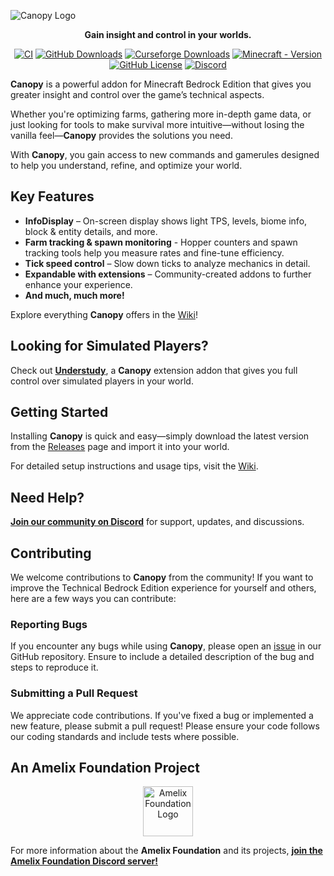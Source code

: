 ![Canopy Logo](./canopylogo_banner.jpg)

<div align="center">
<p>
  <b>Gain insight and control in your worlds.</b>
</p>

[![CI](https://github.com/ForestOfLight/Canopy/actions/workflows/ci.yml/badge.svg)](https://github.com/ForestOfLight/Canopy/actions/workflows/ci.yml)
[![GitHub Downloads](https://img.shields.io/github/downloads/ForestOfLight/Canopy/total?label=Github%20downloads&logo=github)](https://github.com/ForestOfLight/Canopy/releases/latest)
[![Curseforge Downloads](https://cf.way2muchnoise.eu/full_1062078_downloads.svg)](https://www.curseforge.com/minecraft-bedrock/addons/canopy)
[![Minecraft - Version](https://img.shields.io/badge/Minecraft-v1.21.60_(Bedrock)-brightgreen)](https://feedback.minecraft.net/hc/en-us/sections/360001186971-Release-Changelogs)
[![GitHub License](https://img.shields.io/github/license/forestoflight/canopy)](LICENSE)
[![Discord](https://badgen.net/discord/members/9KGche8fxm?icon=discord&label=Discord&list=what)](https://discord.gg/9KGche8fxm)
</div>

**Canopy** is a powerful addon for Minecraft Bedrock Edition that gives you greater insight and control over the game’s technical aspects.

Whether you're optimizing farms, gathering more in-depth game data, or just looking for tools to make survival more intuitive—without losing the vanilla feel—**Canopy** provides the solutions you need.

With **Canopy**, you gain access to new commands and gamerules designed to help you understand, refine, and optimize your world.

## Key Features

- **InfoDisplay** – On-screen display shows light TPS, levels, biome info, block & entity details, and more.
- **Farm tracking & spawn monitoring** - Hopper counters and spawn tracking tools help you measure rates and fine-tune efficiency.
- **Tick speed control** – Slow down ticks to analyze mechanics in detail.
- **Expandable with extensions** – Community-created addons to further enhance your experience.
- **And much, much more!**

Explore everything **Canopy** offers in the [Wiki](https://github.com/ForestOfLight/Canopy/wiki)!

## Looking for Simulated Players?

Check out **[Understudy](https://github.com/ForestOfLight/Understudy)**, a **Canopy** extension addon that gives you full control over simulated players in your world.

## Getting Started

Installing **Canopy** is quick and easy—simply download the latest version from the [Releases](https://github.com/ForestOfLight/Canopy/releases) page and import it into your world.

For detailed setup instructions and usage tips, visit the [Wiki](https://github.com/ForestOfLight/Canopy/wiki).

## Need Help?

[**Join our community on Discord**](https://discord.gg/9KGche8fxm) for support, updates, and discussions.

## Contributing

We welcome contributions to **Canopy** from the community!
If you want to improve the Technical Bedrock Edition experience for yourself and others, here are a few ways you can contribute:

### Reporting Bugs

If you encounter any bugs while using **Canopy**, please open an [issue](https://github.com/ForestOfLight/Canopy/issues) in our GitHub repository. Ensure to include a detailed description of the bug and steps to reproduce it.

### Submitting a Pull Request

We appreciate code contributions.
If you've fixed a bug or implemented a new feature, please submit a pull request!
Please ensure your code follows our coding standards and include tests where possible.

## An Amelix Foundation Project

<div align="center">
  <a href="https://discord.gg/FabqwVzgyD">
    <img src="./amelix-logo.gif" alt="Amelix Foundation Logo" width="80" height="80">
  </a>
</div>

For more information about the **Amelix Foundation** and its projects, [**join the Amelix Foundation Discord server!**](https://discord.gg/FabqwVzgyD)